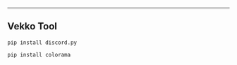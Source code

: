 ----------
Vekko Tool 
----------

    pip install discord.py
    
    pip install colorama
    
   
